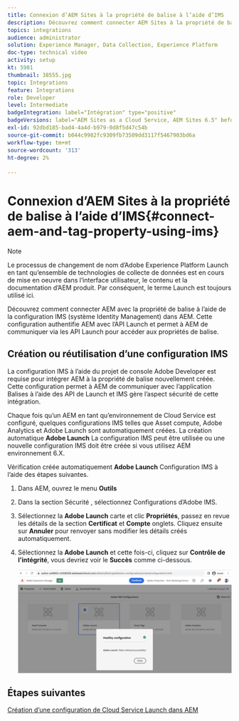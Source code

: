 ```yaml
---
title: Connexion d’AEM Sites à la propriété de balise à l’aide d’IMS
description: Découvrez comment connecter AEM Sites à la propriété de balise à l’aide de la configuration IMS dans AEM. Cette configuration authentifie AEM avec l’API Launch et permet à AEM de communiquer via les API Launch pour accéder aux propriétés de balise.
topics: integrations
audience: administrator
solution: Experience Manager, Data Collection, Experience Platform
doc-type: technical video
activity: setup
kt: 5981
thumbnail: 38555.jpg
topic: Integrations
feature: Integrations
role: Developer
level: Intermediate
badgeIntegration: label="Intégration" type="positive"
badgeVersions: label="AEM Sites as a Cloud Service, AEM Sites 6.5" before-title="false"
exl-id: 92dbd185-bad4-4a4d-b979-0d8f5d47c54b
source-git-commit: b044c9982fc9309fb73509dd3117f5467903bd6a
workflow-type: tm+mt
source-wordcount: '313'
ht-degree: 2%

---
```


# Connexion d’AEM Sites à la propriété de balise à l’aide d’IMS{#connect-aem-and-tag-property-using-ims}

>[!NOTE]
>
>Le processus de changement de nom d’Adobe Experience Platform Launch en tant qu’ensemble de technologies de collecte de données est en cours de mise en oeuvre dans l’interface utilisateur, le contenu et la documentation d’AEM produit. Par conséquent, le terme Launch est toujours utilisé ici.

Découvrez comment connecter AEM avec la propriété de balise à l’aide de la configuration IMS (système Identity Management) dans AEM. Cette configuration authentifie AEM avec l’API Launch et permet à AEM de communiquer via les API Launch pour accéder aux propriétés de balise.

## Création ou réutilisation d’une configuration IMS

La configuration IMS à l’aide du projet de console Adobe Developer est requise pour intégrer AEM à la propriété de balise nouvellement créée. Cette configuration permet à AEM de communiquer avec l’application Balises à l’aide des API de Launch et IMS gère l’aspect sécurité de cette intégration.

Chaque fois qu’un AEM en tant qu’environnement de Cloud Service est configuré, quelques configurations IMS telles que Asset compute, Adobe Analytics et Adobe Launch sont automatiquement créées. La création automatique **Adobe Launch** La configuration IMS peut être utilisée ou une nouvelle configuration IMS doit être créée si vous utilisez AEM environnement 6.X.

Vérification créée automatiquement **Adobe Launch** Configuration IMS à l’aide des étapes suivantes.

1. Dans AEM, ouvrez le menu **Outils**

1. Dans la section Sécurité , sélectionnez Configurations d’Adobe IMS.

1. Sélectionnez la **Adobe Launch** carte et clic **Propriétés**, passez en revue les détails de la section **Certificat** et **Compte** onglets. Cliquez ensuite sur **Annuler** pour renvoyer sans modifier les détails créés automatiquement.

1. Sélectionnez la **Adobe Launch** et cette fois-ci, cliquez sur **Contrôle de l’intégrité**, vous devriez voir le **Succès** comme ci-dessous.

   ![Configuration IMS saine d’Adobe Launch](assets/adobe-launch-healthy-ims-config.png)


## Étapes suivantes

[Création d’une configuration de Cloud Service Launch dans AEM](create-aem-launch-cloud-service.md)
